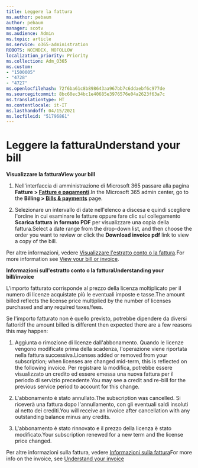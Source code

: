 ```yaml
---
title: Leggere la fattura
ms.author: pebaum
author: pebaum
manager: scotv
ms.audience: Admin
ms.topic: article
ms.service: o365-administration
ROBOTS: NOINDEX, NOFOLLOW
localization_priority: Priority
ms.collection: Adm_O365
ms.custom:
- "1500005"
- "4728"
- "4727"
ms.openlocfilehash: 72f6ba61c8b898643aa967bb7c6ddaebf6c977de
ms.sourcegitcommit: 8bc60ec34bc1e40685e3976576e04a2623f63a7c
ms.translationtype: HT
ms.contentlocale: it-IT
ms.lasthandoff: 04/15/2021
ms.locfileid: "51796861"
---
```

# <a name="understand-your-bill"></a><span data-ttu-id="fece9-102">Leggere la fattura</span><span class="sxs-lookup"><span data-stu-id="fece9-102">Understand your bill</span></span>

<span data-ttu-id="fece9-103">**Visualizzare la fattura**</span><span class="sxs-lookup"><span data-stu-id="fece9-103">**View your bill**</span></span>

1. <span data-ttu-id="fece9-104">Nell'interfaccia di amministrazione di Microsoft 365 passare alla pagina **Fatture > [Fatture e pagamenti](https://go.microsoft.com/fwlink/p/?linkid=848039)**.</span><span class="sxs-lookup"><span data-stu-id="fece9-104">In the Microsoft 365 admin center, go to the **Billing > [Bills & payments](https://go.microsoft.com/fwlink/p/?linkid=848039)** page.</span></span>

2. <span data-ttu-id="fece9-105">Selezionare un intervallo di date nell'elenco a discesa e quindi scegliere l'ordine in cui esaminare le fatture oppure fare clic sul collegamento **Scarica fattura in formato PDF** per visualizzare una copia della fattura.</span><span class="sxs-lookup"><span data-stu-id="fece9-105">Select a date range from the drop-down list, and then choose the order you want to review or click the **Download invoice pdf** link to view a copy of the bill.</span></span>

<span data-ttu-id="fece9-106">Per altre informazioni, vedere [Visualizzare l'estratto conto o la fattura](https://docs.microsoft.com/microsoft-365/commerce/billing-and-payments/view-your-bill-or-invoice).</span><span class="sxs-lookup"><span data-stu-id="fece9-106">For more information see [View your bill or invoice](https://docs.microsoft.com/microsoft-365/commerce/billing-and-payments/view-your-bill-or-invoice).</span></span>

<span data-ttu-id="fece9-107">**Informazioni sull'estratto conto o la fattura**</span><span class="sxs-lookup"><span data-stu-id="fece9-107">**Understanding your bill/invoice**</span></span>

<span data-ttu-id="fece9-108">L'importo fatturato corrisponde al prezzo della licenza moltiplicato per il numero di licenze acquistate più le eventuali imposte e tasse.</span><span class="sxs-lookup"><span data-stu-id="fece9-108">The amount billed reflects the license price multiplied by the number of licenses purchased and any required taxes/fees.</span></span>

<span data-ttu-id="fece9-109">Se l'importo fatturato non è quello previsto, potrebbe dipendere da diversi fattori:</span><span class="sxs-lookup"><span data-stu-id="fece9-109">If the amount billed is different then expected there are a few reasons this may happen:</span></span>

1. <span data-ttu-id="fece9-110">Aggiunta o rimozione di licenze dall'abbonamento. Quando le licenze vengono modificate prima della scadenza, l'operazione viene riportata nella fattura successiva.</span><span class="sxs-lookup"><span data-stu-id="fece9-110">Licenses added or removed from your subscription; when licenses are changed mid-term, this is reflected on the following invoice.</span></span>  <span data-ttu-id="fece9-111">Per registrare la modifica, potrebbe essere visualizzato un credito ed essere emessa una nuova fattura per il periodo di servizio precedente.</span><span class="sxs-lookup"><span data-stu-id="fece9-111">You may see a credit and re-bill for the previous service period to account for this change.</span></span>

2. <span data-ttu-id="fece9-112">L'abbonamento è stato annullato.</span><span class="sxs-lookup"><span data-stu-id="fece9-112">The subscription was cancelled.</span></span>  <span data-ttu-id="fece9-113">Si riceverà una fattura dopo l'annullamento, con gli eventuali saldi insoluti al netto dei crediti.</span><span class="sxs-lookup"><span data-stu-id="fece9-113">You will receive an invoice after cancellation with any outstanding balance minus any credits.</span></span>

3. <span data-ttu-id="fece9-114">L'abbonamento è stato rinnovato e il prezzo della licenza è stato modificato.</span><span class="sxs-lookup"><span data-stu-id="fece9-114">Your subscription renewed for a new term and the license price changed.</span></span>  

<span data-ttu-id="fece9-115">Per altre informazioni sulla fattura, vedere [Informazioni sulla fattura](https://support.office.com/article/Understand-your-invoice-for-Office-365-for-business-0724b428-fb59-4962-8c37-6674166d7507)</span><span class="sxs-lookup"><span data-stu-id="fece9-115">For more info on the invoice, see [Understand your invoice](https://support.office.com/article/Understand-your-invoice-for-Office-365-for-business-0724b428-fb59-4962-8c37-6674166d7507)</span></span>
